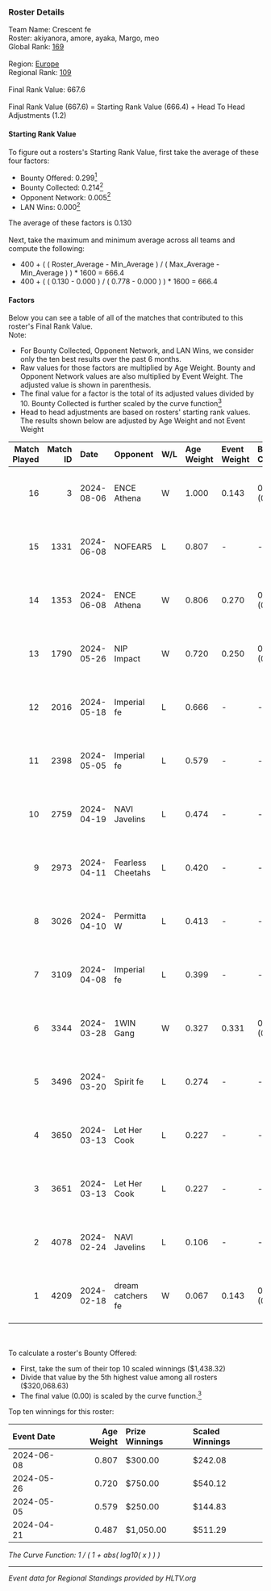 ### Roster Details<br />
Team Name: Crescent fe<br />
Roster: akiyanora, amore, ayaka, Margo, meo<br />
Global Rank: [169](../../standings_global_2024_08_06.md)<br />
<br />
Region: [Europe]( ../../standings_europe_2024_08_06.md)<br />
Regional Rank: [109]( ../../standings_europe_2024_08_06.md)<br />
<br />
Final Rank Value:  667.6<br />
<br />
Final Rank Value (667.6) = Starting Rank Value (666.4) + Head To Head Adjustments (1.2)<br />

#### Starting Rank Value<br />
To figure out a rosters's Starting Rank Value, first take the average of these four factors:<br />
- Bounty Offered: 0.299[<sup>1</sup>](#table2)
- Bounty Collected: 0.214[<sup>2</sup>](#table1)
- Opponent Network: 0.005[<sup>2</sup>](#table1)
- LAN Wins: 0.000[<sup>2</sup>](#table1)

The average of these factors is 0.130<br />
<br />
Next, take the maximum and minimum average across all teams and compute the following:<br />
- 400 + ( ( Roster_Average - Min_Average ) / ( Max_Average - Min_Average ) ) * 1600 = 666.4
- 400 + ( ( 0.130 - 0.000 ) / ( 0.778 - 0.000 ) ) * 1600 = 666.4


#### Factors<br />
Below you can see a table of all of the matches that contributed to this roster's Final Rank Value.<br />
Note:<br />

- For Bounty Collected, Opponent Network, and LAN Wins, we consider only the ten best results over the past 6 months.
- Raw values for those factors are multiplied by Age Weight. Bounty and Opponent Network values are also multiplied by Event Weight. The adjusted value is shown in parenthesis.
- The final value for a factor is the total of its adjusted values divided by 10. Bounty Collected is further scaled by the curve function[<sup>3</sup>](#curveFunction)
- Head to head adjustments are based on rosters' starting rank values. The results shown below are adjusted by Age Weight and not Event Weight
<span id="table1"></span><br />


| Match Played | Match ID | Date       | Opponent          | W/L | Age Weight | Event Weight | Bounty Collected | Opponent Network | LAN Wins  | H2H Adj. | Roster                              |
| -: | -: | :- | :- | :- | :- | :- | :- | :- | :- | -: | :- |
|           16 |        3 | 2024-08-06 | ENCE Athena       | W   | 1.000      | 0.143        | 0.002 (0.000)    | 0.033 (0.005)    | 0 (0.000) |    13.62 | akiyanora, amore, ayaka, Margo, meo |
|           15 |     1331 | 2024-06-08 | NOFEAR5           | L   | 0.807      | -            | -                | -                | -         |   -12.08 | akiyanora, amore, ayaka, Margo, meo |
|           14 |     1353 | 2024-06-08 | ENCE Athena       | W   | 0.806      | 0.270        | 0.002 (0.001)    | 0.033 (0.007)    | 0 (0.000) |    11.51 | akiyanora, amore, ayaka, Margo, meo |
|           13 |     1790 | 2024-05-26 | NIP Impact        | W   | 0.720      | 0.250        | 0.005 (0.001)    | 0.219 (0.039)    | 0 (0.000) |    13.87 | akiyanora, amore, ayaka, Margo, meo |
|           12 |     2016 | 2024-05-18 | Imperial fe       | L   | 0.666      | -            | -                | -                | -         |    -1.98 | akiyanora, amore, ayaka, Margo, meo |
|           11 |     2398 | 2024-05-05 | Imperial fe       | L   | 0.579      | -            | -                | -                | -         |    -1.76 | akiyanora, amore, ayaka, Margo, meo |
|           10 |     2759 | 2024-04-19 | NAVI Javelins     | L   | 0.474      | -            | -                | -                | -         |    -3.82 | akiyanora, amore, ayaka, Margo, meo |
|            9 |     2973 | 2024-04-11 | Fearless Cheetahs | L   | 0.420      | -            | -                | -                | -         |    -5.82 | akiyanora, amore, ayaka, Margo, meo |
|            8 |     3026 | 2024-04-10 | Permitta W        | L   | 0.413      | -            | -                | -                | -         |    -9.31 | akiyanora, amore, ayaka, Margo, meo |
|            7 |     3109 | 2024-04-08 | Imperial fe       | L   | 0.399      | -            | -                | -                | -         |    -1.37 | akiyanora, amore, ayaka, Margo, meo |
|            6 |     3344 | 2024-03-28 | 1WIN Gang         | W   | 0.327      | 0.331        | 0.001 (0.000)    | 0.016 (0.002)    | 0 (0.000) |     5.04 | akiyanora, amore, ayaka, Margo, meo |
|            5 |     3496 | 2024-03-20 | Spirit fe         | L   | 0.274      | -            | -                | -                | -         |    -4.26 | akiyanora, amore, ayaka, Margo, meo |
|            4 |     3650 | 2024-03-13 | Let Her Cook      | L   | 0.227      | -            | -                | -                | -         |    -1.34 | akiyanora, amore, ayaka, Margo, meo |
|            3 |     3651 | 2024-03-13 | Let Her Cook      | L   | 0.227      | -            | -                | -                | -         |    -1.32 | akiyanora, amore, ayaka, Margo, meo |
|            2 |     4078 | 2024-02-24 | NAVI Javelins     | L   | 0.106      | -            | -                | -                | -         |    -1.00 | akiyanora, amore, ayaka, Margo, meo |
|            1 |     4209 | 2024-02-18 | dream catchers fe | W   | 0.067      | 0.143        | 0.016 (0.000)    | 0.206 (0.002)    | 0 (0.000) |     1.22 | akiyanora, amore, ayaka, Margo, meo |

<br />
<span id="table2"></span><br />
To calculate a roster's Bounty Offered:<br />

- First, take the sum of their top 10 scaled winnings ($1,438.32)
- Divide that value by the 5th highest value among all rosters ($320,068.63)
- The final value (0.00) is scaled by the curve function.[<sup>3</sup>](#curveFunction)

Top ten winnings for this roster:<br />

| Event Date | Age Weight | Prize Winnings | Scaled Winnings |
| :- | -: | :- | :- |
| 2024-06-08 |      0.807 | $300.00        | $242.08         |
| 2024-05-26 |      0.720 | $750.00        | $540.12         |
| 2024-05-05 |      0.579 | $250.00        | $144.83         |
| 2024-04-21 |      0.487 | $1,050.00      | $511.29         |


<span id="curveFunction"></span>_The Curve Function: 1 / ( 1 + abs( log10( x ) ) )_<br />

---
_Event data for Regional Standings provided by HLTV.org_<br />
